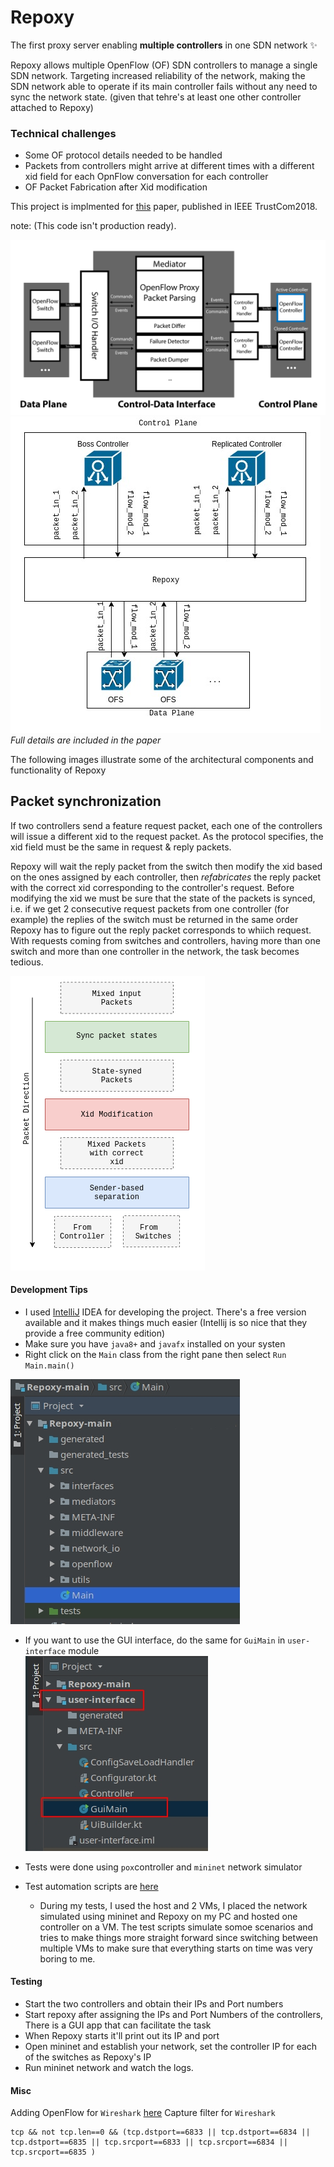 # Repoxy
The first proxy server enabling **multiple controllers** in one SDN network :sparkles:

Repoxy allows multiple OpenFlow (OF) SDN controllers to manage a single SDN network. Targeting increased reliability of the network, making the SDN network able to operate if its main controller fails without any need to sync the network state. (given that tehre's at least one other controller attached to Repoxy)

### Technical challenges
- Some OF protocol details needed to be handled
- Packets from controllers might arrive at different times with a different xid field for each OpnFlow conversation for each controller
- OF Packet Fabrication after Xid modification

This project is implmented for  [this](https://ieeexplore.ieee.org/document/8455887/) paper, published in IEEE TrustCom2018.


note: (This code isn't production ready).

![overview](img/OpenFlow-Proxy.png)
![Repoxy_network_planes](img/Repoxy_network_planes.jpg)
*Full details are included in the paper*

The following images illustrate some of the architectural components and functionality of Repoxy

## Packet synchronization

If two controllers send a feature request packet, each one of the controllers will issue a different xid to the request packet. As the protocol specifies, the xid field must be the same in request & reply packets. 

Repoxy will wait the reply packet from the switch then modify the xid based on the ones assigned by each controller, then *refabricates* the reply packet with the correct xid corresponding to the controller's request. 
Before modifying the xid we must be sure that the state of the packets is synced, i.e. if we get 2 consecutive request packets from one controller (for example) the replies of the switch must be returned in the same order Repoxy has to figure out the reply packet corresponds to whiich request. With requests coming from switches and controllers, having more than one switch and more than one controller in the network, the task becomes tedious.

![packet_correction.png](img/packet_correction.png)


#### Development Tips
- I used [IntelliJ](https://www.jetbrains.com/idea/download/) IDEA for developing the project. There's a free version available and it makes things much easier (Intellij is so nice that they provide a free community edition)
- Make sure you have `java8+` and `javafx` installed on your systen
- Right click on the `Main` class from the right pane then select `Run Main.main()`

![right_pane](img/right_pane.jpg) 

- If you want to use the GUI interface, do the same for `GuiMain` in `user-interface` module <br>![user_interface_module](img/user_interface_module.jpg)

- Tests were done using `pox`controller and `mininet` network simulator

- Test automation scripts are [here](https://github.com/shakram02/Repoxy-Scripts)
  - During my tests, I used the host and 2 VMs, I placed the network simulated using mininet and Repoxy on my PC and hosted one controller on a VM. The test scripts simulate somoe scenarios and tries to make things more straight forward since switching between multiple VMs to make sure that everything starts on time was very boring to me.

#### Testing
- Start the two controllers and obtain their IPs and Port numbers
- Start repoxy after assigning the IPs and Port Numbers of the controllers, There is a GUI app that can facilitate the task
- When Repoxy starts it'll print out its IP and port
- Open mininet and establish your network, set the controller IP for each of the switches as Repoxy's IP
- Run mininet network and watch the logs.

#### Misc

Adding OpenFlow for `Wireshark` [here](http://xmodulo.com/monitor-openflow-messages.html)
Capture filter for `Wireshark`

```
tcp && not tcp.len==0 && (tcp.dstport==6833 || tcp.dstport==6834 || tcp.dstport==6835 || tcp.srcport==6833 || tcp.srcport==6834 || tcp.srcport==6835 )
```
